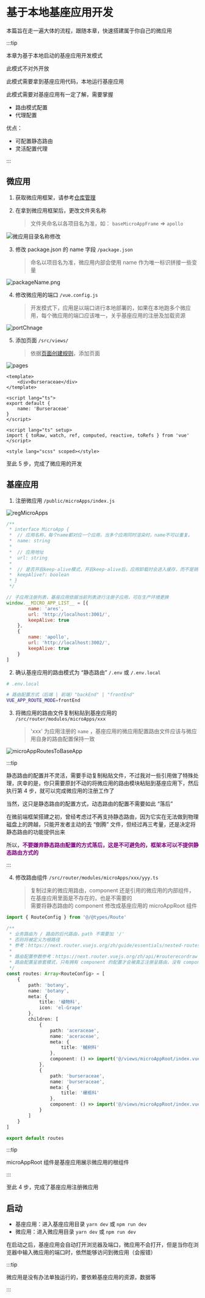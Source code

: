 # 基于本地基座应用开发

本篇旨在走一遍大体的流程，跟随本章，快速搭建属于你自己的微应用

:::tip

本章为基于本地启动的基座应用开发模式

此模式不对外开放

此模式需要拿到基座应用代码，本地运行基座应用

此模式需要对基座应用有一定了解，需要掌握

* 路由模式配置
* 代理配置

优点：

* 可配置静态路由
* 灵活配置代理

:::

## 微应用

1. 获取微应用框架，请参考[仓库管理](./storeMage.md)

2. 在拿到微应用框架后，更改文件夹名称
    >文件夹命名以各项目名为准，如： `baseMicroAppFrame` => `apollo`

![微应用目录名称修改](/images/realize/微应用目录名称修改.png)

3. 修改 package.json 的 name 字段 `/package.json`
    >命名以项目名为准，微应用内部会使用 name 作为唯一标识拼接一些变量

![packageName.png](/images/realize/packageName.png)

4. 修改微应用的端口 `/vue.config.js`
    >开发模式下，应用是以端口进行本地部署的，如果在本地跑多个微应用，每个微应用的端口应该唯一，关乎基座应用的注册及加载资源

![portChnage](/images/realize/portChnage.png)

5. 添加页面 `/src/views/`
    > 依据[页面创建规则](./moduleDetail/pages.md#页面组件规范)，添加页面

![pages](/images/realize/pages.png)

```vue
<template>
    <div>Burseraceae</div>
</template>

<script lang="ts">
export default {
    name: 'Burseraceae'
}
</script>

<script lang="ts" setup>
import { toRaw, watch, ref, computed, reactive, toRefs } from 'vue'
</script>

<style lang="scss" scoped></style>
```

至此 5 步，完成了微应用的开发

## 基座应用

1. 注册微应用 `/public/microApps/index.js`

![regMicroApps](/images/realize/regMicroApps.png)

```js
/**
 * interface MicroApp {
 *  // 应用名称，每个name都对应一个应用，当多个应用同时渲染时，name不可以重复。
 *  name: string
 *
 *  // 应用地址
 *  url: string
 *
 *  // 是否开启keep-alive模式，开启keep-alive后，应用卸载时会进入缓存，而不是销毁它们，以便保留应用的状态和提升重复渲染的性能。
 *  keepAlive?: boolean
 * }
 */

// 子应用注册列表，基座应用依据当前列表进行注册子应用，可在生产环境更换
window.__MICRO_APP_LIST__ = [{
        name: 'ares',
        url: 'http://localhost:3001/',
        keepAlive: true
    },
    {
        name: 'apollo',
        url: 'http://localhost:3002/',
        keepAlive: true
    }
]
```

2. 确认基座应用的路由模式为 “静态路由” `/.env` 或 `/.env.local`

```zsh
# .env.local

# 路由配置方式（后端 | 前端）"backEnd" | "frontEnd"
VUE_APP_ROUTE_MODE=frontEnd
```

3. 将微应用的路由文件复制粘贴到基座应用的 `/src/router/modules/microApps/xxx`
    >'xxx' 为应用注册的 `name` ，基座应用的微应用配置路由文件应该与微应用自身的路由配置保持一致

![microAppRoutesToBaseApp](/images/realize/microAppRoutesToBaseApp.png)

:::tip

静态路由的配置并不灵活，需要手动复制粘贴文件，不过我对一些引用做了特殊处理，庆幸的是，你只需要原封不动的将微应用的路由模块粘贴到基座应用下，然后执行第 4 步，就可以完成微应用的注册工作了

当然，这只是静态路由的配置方式，动态路由的配置不需要如此 “落后”

在微前端框架搭建之初，曾经考虑过不再支持静态路由，因为它实在无法做到物理磁盘上的跨越，只能开发者主动的去 “倒腾” 文件，但经过再三考量，还是决定将静态路由的功能提供出来

所以，<strong style="color:purple; ">不要嫌弃静态路由配置的方式落后，这是不可避免的，框架本可以不提供静态路由方式的</strong>

:::

4. 修改路由组件 `/src/router/modules/microApps/xxx/yyy.ts`
    > 复制过来的微应用路由，component 还是引用的微应用的内部组件，在基座应用里面是不存在的，也是不需要的<br/>
    > 需要将静态路由的 component 修改成基座应用的 microAppRoot 组件

```ts
import { RouteConfig } from '@/@types/Route'

/**
 * 业务路由为 / 路由的后代路由，path 不需要加 '/'
 * 否则将被定义为根路径
 * 参考：https://next.router.vuejs.org/zh/guide/essentials/nested-routes.html
 *
 * 路由配置参数参考：https://next.router.vuejs.org/zh/api/#routerecordraw
 * 路由配置呈嵌套模式，只有拥有 component 的配置才会被真正注册呈路由，没有 component 仅做层级结构
 */
const routes: Array<RouteConfig> = [
    {
        path: 'botany',
        name: 'botany',
        meta: {
            title: '植物科',
            icon: 'el-Grape'
        },
        children: [
            {
                path: 'aceraceae',
                name: 'aceraceae',
                meta: {
                    title: '槭树科'
                },
                component: () => import('@/views/microAppRoot/index.vue')
            },
            {
                path: 'burseraceae',
                name: 'burseraceae',
                meta: {
                    title: '橄榄科'
                },
                component: () => import('@/views/microAppRoot/index.vue')
            }
        ]
    }
]

export default routes

```

:::tip

microAppRoot 组件是基座应用展示微应用的根组件

:::

至此 4 步，完成了基座应用注册微应用

## 启动

* 基座应用：进入基座应用目录 `yarn dev` 或 `npm run dev`
* 微应用：进入微应用目录 `yarn dev` 或 `npm run dev`

在启动之后，基座应用会自动打开浏览器及端口，微应用不会打开，但是当你在浏览器中输入微应用的端口时，依然能够访问到微应用（会报错）

:::tip

微应用是没有办法单独运行的，要依赖基座应用的资源，数据等

:::
